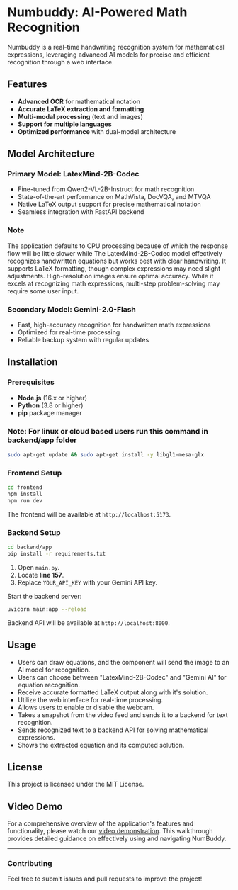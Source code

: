 # Numbuddy: AI-Powered Math Recognition
Numbuddy is a real-time handwriting recognition system for mathematical expressions, leveraging advanced AI models for precise and efficient recognition through a web interface.

## Features
- **Advanced OCR** for mathematical notation
- **Accurate LaTeX extraction and formatting**
- **Multi-modal processing** (text and images)
- **Support for multiple languages**
- **Optimized performance** with dual-model architecture

## Model Architecture
### Primary Model: LatexMind-2B-Codec
- Fine-tuned from Qwen2-VL-2B-Instruct for math recognition
- State-of-the-art performance on MathVista, DocVQA, and MTVQA
- Native LaTeX output support for precise mathematical notation
- Seamless integration with FastAPI backend

### Note 
The application defaults to CPU processing because of which the response flow will be little slower while The LatexMind-2B-Codec model effectively recognizes handwritten equations but works best with clear handwriting. It supports LaTeX formatting, though complex expressions may need slight adjustments. High-resolution images ensure optimal accuracy. While it excels at recognizing math expressions, multi-step problem-solving may require some user input.

### Secondary Model: Gemini-2.0-Flash
- Fast, high-accuracy recognition for handwritten math expressions
- Optimized for real-time processing
- Reliable backup system with regular updates

## Installation
### Prerequisites
- **Node.js** (16.x or higher)
- **Python** (3.8 or higher)
- **pip** package manager

### Note: For linux or cloud based users run this command in backend/app folder 

```bash
sudo apt-get update && sudo apt-get install -y libgl1-mesa-glx
```

### Frontend Setup
```bash
cd frontend
npm install
npm run dev
```
The frontend will be available at `http://localhost:5173`.

### Backend Setup
```bash
cd backend/app
pip install -r requirements.txt
```
1. Open `main.py`.
2. Locate **line 157**.
3. Replace `YOUR_API_KEY` with your Gemini API key.

Start the backend server:
```bash
uvicorn main:app --reload
```
Backend API will be available at `http://localhost:8000`.

## Usage
- Users can draw equations, and the component will send the image to an AI model for recognition.
- Users can choose between "LatexMind-2B-Codec" and "Gemini AI" for equation recognition.
- Receive accurate formatted LaTeX output along with it's solution.
- Utilize the web interface for real-time processing.
- Allows users to enable or disable the webcam.
- Takes a snapshot from the video feed and sends it to a backend for text recognition.
- Sends recognized text to a backend API for solving mathematical expressions.
- Shows the extracted equation and its computed solution.

## License
This project is licensed under the MIT License.

## Video Demo
For a comprehensive overview of the application's features and functionality, please watch our [video demonstration](https://youtu.be/Nd51CygnFpg). This walkthrough provides detailed guidance on effectively using and navigating NumBuddy.

---
### Contributing
Feel free to submit issues and pull requests to improve the project!
